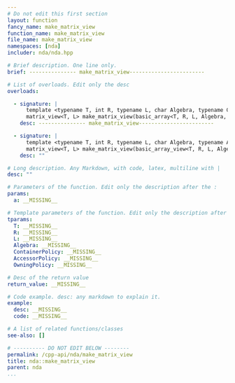 ```yaml
---
# Do not edit this first section
layout: function
fancy_name: make_matrix_view
function_name: make_matrix_view
file_name: make_matrix_view
namespaces: [nda]
includer: nda/nda.hpp

# Brief description. One line only.
brief: --------------- make_matrix_view------------------------

# List of overloads. Edit only the desc
overloads:

  - signature: |
      template <typename T, int R, typename L, char Algebra, typename ContainerPolicy> 
      matrix_view<T, L> make_matrix_view(basic_array<T, R, L, Algebra, ContainerPolicy> const &a)
    desc: --------------- make_matrix_view------------------------

  - signature: |
      template <typename T, int R, typename L, char Algebra, typename AccessorPolicy, typename OwningPolicy> 
      matrix_view<T, L> make_matrix_view(basic_array_view<T, R, L, Algebra, AccessorPolicy, OwningPolicy> const &a)
    desc: ""

# Long description. Any Markdown, with code, latex, multiline with |
desc: ""

# Parameters of the function. Edit only the description after the :
params:
  a: __MISSING__

# Template parameters of the function. Edit only the description after the :
tparams:
  T: __MISSING__
  R: __MISSING__
  L: __MISSING__
  Algebra: __MISSING__
  ContainerPolicy: __MISSING__
  AccessorPolicy: __MISSING__
  OwningPolicy: __MISSING__

# Desc of the return value
return_value: __MISSING__

# Code example. desc: any markdown to explain it.
example:
  desc: __MISSING__
  code: __MISSING__

# A list of related functions/classes
see-also: []

# ---------- DO NOT EDIT BELOW --------
permalink: /cpp-api/nda/make_matrix_view
title: nda::make_matrix_view
parent: nda
...
```


